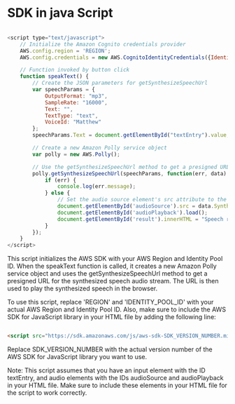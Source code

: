 # SDK in java Script

```js

<script type="text/javascript">
    // Initialize the Amazon Cognito credentials provider
    AWS.config.region = 'REGION';
    AWS.config.credentials = new AWS.CognitoIdentityCredentials({IdentityPoolId: 'IDENTITY_POOL_ID'});

    // Function invoked by button click
    function speakText() {
        // Create the JSON parameters for getSynthesizeSpeechUrl
        var speechParams = {
            OutputFormat: "mp3",
            SampleRate: "16000",
            Text: "",
            TextType: "text",
            VoiceId: "Matthew"
        };
        speechParams.Text = document.getElementById("textEntry").value;

        // Create a new Amazon Polly service object
        var polly = new AWS.Polly();

        // Use the getSynthesizeSpeechUrl method to get a presigned URL for the synthesized speech audio stream
        polly.getSynthesizeSpeechUrl(speechParams, function(err, data) {
            if (err) {
                console.log(err.message);
            } else {
                // Set the audio source element's src attribute to the presigned URL
                document.getElementById('audioSource').src = data.SynthesizeSpeechUrl;
                document.getElementById('audioPlayback').load();
                document.getElementById('result').innerHTML = "Speech ready to play.";
            }
        });
    }
</script>
```


This script initializes the AWS SDK with your AWS Region and Identity Pool ID. When the speakText function is called, it creates a new Amazon Polly service object and uses the getSynthesizeSpeechUrl method to get a presigned URL for the synthesized speech audio stream. The URL is then used to play the synthesized speech in the browser.

To use this script, replace 'REGION' and 'IDENTITY_POOL_ID' with your actual AWS Region and Identity Pool ID. Also, make sure to include the AWS SDK for JavaScript library in your HTML file by adding the following line:

```html

<script src="https://sdk.amazonaws.com/js/aws-sdk-SDK_VERSION_NUMBER.min.js"></script>

```

Replace SDK_VERSION_NUMBER with the actual version number of the AWS SDK for JavaScript library you want to use.

Note: This script assumes that you have an input element with the ID textEntry, and audio elements with the IDs audioSource and audioPlayback in your HTML file. Make sure to include these elements in your HTML file for the script to work correctly.